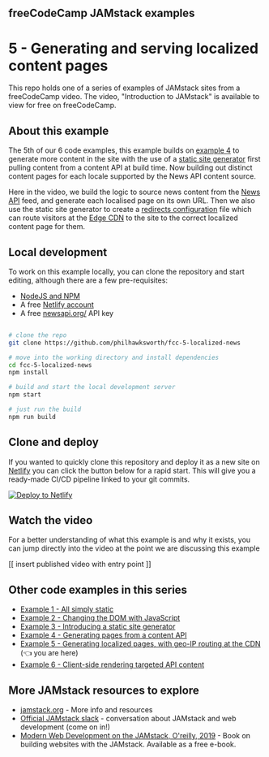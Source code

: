 ## freeCodeCamp JAMstack examples

# 5 - Generating and serving localized content pages

This repo holds one of a series of examples of JAMstack sites from a freeCodeCamp video. The video, "Introduction to JAMstack" is available to view for free on freeCodeCamp.

## About this example

The 5th of our 6 code examples, this example builds on [example 4](https://findthat.at/jamstack/ex4) to generate more content in the site with the use of a [static site generator](https://staticgen.com?utm_source=github&utm_medium=fcc-examples-pnh&utm_campaign=devex) first pulling content from a content API at build time. Now building out distinct content pages for each locale supported by the News API content source.

Here in the video, we build the logic to source news content from the [News API](https://newsapi.org/) feed, and generate each localised page on its own URL. Then we also use the static site generator to create a [redirects configuration](https://docs.netlify.com/routing/redirects/redirect-options/?utm_source=github&utm_medium=fcc-examples-pnh&utm_campaign=devex#redirect-by-country-or-language) file which can route visitors at the [Edge CDN](https://www.netlify.com/products/edge/?utm_source=github&utm_medium=fcc-examples-pnh&utm_campaign=devex) to the site to the correct localized content page for them.

## Local development

To work on this example locally, you can clone the repository and start editing, although there are a few pre-requisites:

- [NodeJS and NPM](https://nodejs.org/)
- A free [Netlify account](https://www.netlify.com?utm_source=github&utm_medium=fcc-examples-pnh&utm_campaign=devex)
- A free [newsapi.org/](https://newsapi.org/) API key

```bash

# clone the repo
git clone https://github.com/philhawksworth/fcc-5-localized-news

# move into the working directory and install dependencies
cd fcc-5-localized-news
npm install

# build and start the local development server
npm start

# just run the build
npm run build

```

## Clone and deploy

If you wanted to quickly clone this repository and deploy it as a new site on [Netlify](https://www.netlify.com?utm_source=github&utm_medium=fcc-examples-pnh&utm_campaign=devex) you can click the button below for a rapid start. This will give you a ready-made CI/CD pipeline linked to your git commits.

[![Deploy to Netlify](https://www.netlify.com/img/deploy/button.svg)](https://app.netlify.com/start/deploy?repository=https://github.com/philhawksworth/fcc-5-localized-news)



## Watch the video

For a better understanding of what this example is and why it exists, you can jump directly into the video at the point we are discussing this example

[[ insert published video with entry point ]]


## Other code examples in this series

- [Example 1 - All simply static](https://findthat.at/jamstack/ex1)
- [Example 2 - Changing the DOM with JavaScript](https://findthat.at/jamstack/ex2)
- [Example 3 - Introducing a static site generator](https://findthat.at/jamstack/ex3)
- [Example 4 - Generating pages from a content API](https://findthat.at/jamstack/ex4)
- [Example 5 - Generating localized pages, with geo-IP routing at the CDN](https://findthat.at/jamstack/ex5) (👈 you are here)
- [Example 6 - Client-side rendering targeted API content](https://findthat.at/jamstack/ex6)


## More JAMstack resources to explore

- [jamstack.org](https://jamstack.org?utm_source=github&utm_medium=fcc-examples-pnh&utm_campaign=devex) - More info and resources
- [Official JAMstack slack](https://jamstack.org/slack) - conversation about JAMstack and web development (come on in!)
- [Modern Web Development on the JAMstack, O'reilly, 2019](https://findthat.at/jamstack/book) - Book on building websites with the JAMstack. Available as a free e-book.

